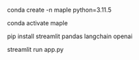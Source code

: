 conda create -n maple python=3.11.5

conda activate maple

pip install streamlit pandas langchain openai

streamlit run app.py
